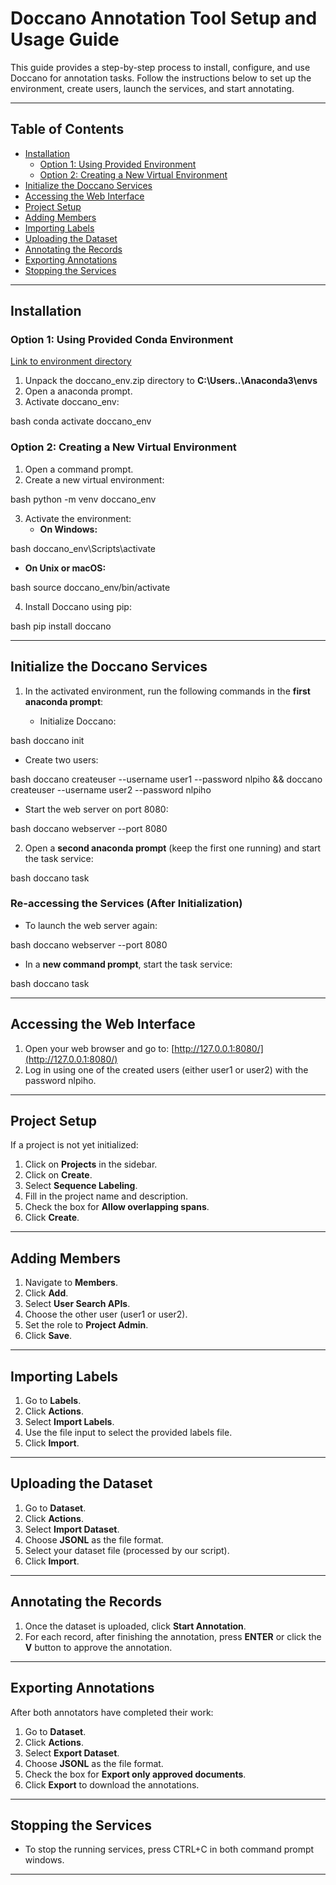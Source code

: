 # Doccano Annotation Tool Setup and Usage Guide

This guide provides a step-by-step process to install, configure, and use Doccano for annotation tasks. Follow the instructions below to set up the environment, create users, launch the services, and start annotating.

---

## Table of Contents
- [Installation](#installation)
  - [Option 1: Using Provided Environment](#option-1-using-provided-environment)
  - [Option 2: Creating a New Virtual Environment](#option-2-creating-a-new-virtual-environment)
- [Initialize the Doccano Services](#Initialize-the-doccano-services)
- [Accessing the Web Interface](#accessing-the-web-interface)
- [Project Setup](#project-setup)
- [Adding Members](#adding-members)
- [Importing Labels](#importing-labels)
- [Uploading the Dataset](#uploading-the-dataset)
- [Annotating the Records](#annotating-the-records)
- [Exporting Annotations](#exporting-annotations)
- [Stopping the Services](#stopping-the-services)

---

## Installation

### Option 1: Using Provided Conda Environment
[Link to environment directory](https://drive.google.com/file/d/1tG4jZjARH6H29paLDeCvn7B4muejV4KH/view?usp=drive_link)
1. Unpack the doccano_env.zip directory to **C:\Users\..\Anaconda3\envs**
2. Open a anaconda prompt.
2. Activate doccano_env:
    
bash
   conda activate doccano_env


### Option 2: Creating a New Virtual Environment
1. Open a command prompt.
2. Create a new virtual environment:
   
bash
   python -m venv doccano_env

3. Activate the environment:
   - **On Windows:**
     
bash
     doccano_env\Scripts\activate

   - **On Unix or macOS:**
     
bash
     source doccano_env/bin/activate

4. Install Doccano using pip:
   
bash
   pip install doccano


---

## Initialize the Doccano Services

1. In the activated environment, run the following commands in the **first anaconda prompt**:

   - Initialize Doccano:
     
bash
     doccano init

   - Create two users:
     
bash
     doccano createuser --username user1 --password nlpiho && doccano createuser --username user2 --password nlpiho

   - Start the web server on port 8080:
     
bash
     doccano webserver --port 8080


2. Open a **second anaconda prompt** (keep the first one running) and start the task service:
   
bash
   doccano task


### Re-accessing the Services (After Initialization)
- To launch the web server again:
  
bash
  doccano webserver --port 8080

- In a **new command prompt**, start the task service:
  
bash
  doccano task


---

## Accessing the Web Interface

1. Open your web browser and go to: [http://127.0.0.1:8080/](http://127.0.0.1:8080/)
2. Log in using one of the created users (either user1 or user2) with the password nlpiho.

---

## Project Setup

If a project is not yet initialized:

1. Click on **Projects** in the sidebar.
2. Click on **Create**.
3. Select **Sequence Labeling**.
4. Fill in the project name and description.
5. Check the box for **Allow overlapping spans**.
6. Click **Create**.

---

## Adding Members

1. Navigate to **Members**.
2. Click **Add**.
3. Select **User Search APIs**.
4. Choose the other user (user1 or user2).
5. Set the role to **Project Admin**.
6. Click **Save**.

---

## Importing Labels

1. Go to **Labels**.
2. Click **Actions**.
3. Select **Import Labels**.
4. Use the file input to select the provided labels file.
5. Click **Import**.

---

## Uploading the Dataset

1. Go to **Dataset**.
2. Click **Actions**.
3. Select **Import Dataset**.
4. Choose **JSONL** as the file format.
5. Select your dataset file (processed by our script).
6. Click **Import**.

---

## Annotating the Records

1. Once the dataset is uploaded, click **Start Annotation**.
2. For each record, after finishing the annotation, press **ENTER** or click the **V** button to approve the annotation.

---

## Exporting Annotations

After both annotators have completed their work:

1. Go to **Dataset**.
2. Click **Actions**.
3. Select **Export Dataset**.
4. Choose **JSONL** as the file format.
5. Check the box for **Export only approved documents**.
6. Click **Export** to download the annotations.

---

## Stopping the Services

- To stop the running services, press CTRL+C in both command prompt windows.

---

